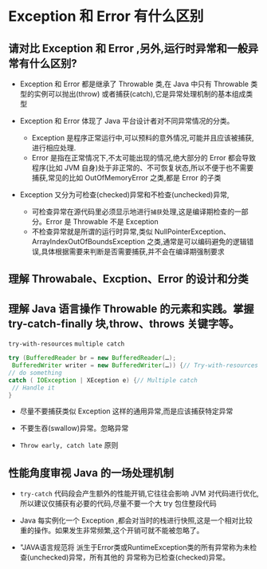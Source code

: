 # Exception 和 Error 有什么区别

## 请对比 Exception 和 Error ,另外,运行时异常和一般异常有什么区别?

- Exception 和 Error 都是继承了 Throwable 类,在 Java 中只有 Throwable 类型的实例可以抛出(throw) 或者捕获(catch),它是异常处理机制的基本组成类型

- Exception 和 Error 体现了 Java 平台设计者对不同异常情况的分类。
    - Exception 是程序正常运行中,可以预料的意外情况,可能并且应该被捕获,进行相应处理.
    - Error 是指在正常情况下,不太可能出现的情况,绝大部分的 Error 都会导致程序(比如 JVM 自身)处于非正常的、不可恢复状态,所以不便于也不需要捕获,常见的比如 OutOfMemoryError 之类,都是 Error 的子类


- Exception 又分为可检查(checked)异常和不检查(unchecked)异常,
    - 可检查异常在源代码里必须显示地进行`捕获`处理,这是编译期检查的一部分。Error 是 Throwable 不是 Exception
    - 不检查异常就是所谓的运行时异常,类似 NullPointerException、ArrayIndexOutOfBoundsException 之类,通常是可以编码避免的逻辑错误,具体根据需要来判断是否需要捕获,并不会在编译期强制要求

## 理解 Throwabale、Excption、Error 的设计和分类

## 理解 Java 语言操作 Throwable 的元素和实践。掌握 try-catch-finally 块,throw、throws 关键字等。

`try-with-resources` `multiple catch`

```java
try (BufferedReader br = new BufferedReader(…);
 BufferedWriter writer = new BufferedWriter(…)) {// Try-with-resources
// do something
catch ( IOException | XEception e) {// Multiple catch
 // Handle it
}
```

- 尽量不要捕获类似 Exception 这样的通用异常,而是应该捕获特定异常

- 不要生吞(swallow)异常。忽略异常

- `Throw early, catch late` 原则


##  性能角度审视 Java 的一场处理机制

- `try-catch` 代码段会产生额外的性能开销,它往往会影响 JVM 对代码进行优化,所以建议仅捕获有必要的代码,尽量不要一个大 try 包住整段代码

- Java 每实例化一个 Exception ,都会对当时的栈进行快照,这是一个相对比较重的操作。如果发生非常频繁,这个开销可就不能被忽略了。

- "JAVA语言规范将
派生于Error类或RuntimeException类的所有异常称为未检查(unchecked)异常，所有其他的
异常称为已检查(checked)异常。
